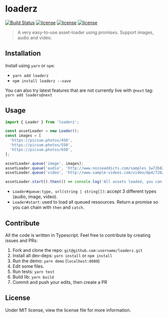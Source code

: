 # loaderz

[![Build Status](https://travis-ci.org/TotomInc/loaderz.svg?branch=master)](https://travis-ci.org/TotomInc/loaderz) [![license](https://img.shields.io/david/dev/totominc/loaderz.svg)]() [![license](https://img.shields.io/npm/v/loaderz.svg)]() [![license](https://img.shields.io/github/license/mashape/apistatus.svg)]()

> A very easy-to-use asset-loader using promises. Support images, audio and video.

## Installation

Install using `yarn` or `npm`:

- `yarn add loaderz`
- `npm install loaderz --save`

You can also try latest features that are not currently live with `@next` tag: `yarn add loaders@next`

## Usage

```typescript
import { Loader } from 'loaderz';

const assetLoader = new Loader();
const images = [
  'https://picsum.photos/450',
  'https://picsum.photos/550',
  'https://picsum.photos/650',
];

assetLoader.queue('image', images);
assetLoader.queue('audio', 'http://www.noiseaddicts.com/samples_1w72b820/3721.mp3');
assetLoader.queue('video', 'http://www.sample-videos.com/video/mp4/720/big_buck_bunny_720p_5mb.mp4');

assetLoader.start().then(() => console.log('All assets loaded, you can do whatever you want here!'));
```

- `Loader#queue:type, url(string | string[])`: accept 3 different types (audio, image, video).
- `Loader#start`: used to load all queued ressources. Return a promise so you can chain with `then` and `catch`.

## Contribute

All the code is written in Typescript. Feel free to contribute by creating issues and PRs:

1. Fork and clone the repo: `git@github.com:username/loaderz.git`
2. Install all dev-deps: `yarn install` or `npm install`
3. Run the demo: `yarn demo` (`localhost:8080`)
4. Edit some files.
5. Run tests: `yarn test`
6. Build lib: `yarn build`
6. Commit and push your edits, then create a PR

## License

Under MIT license, view the license file for more information.
